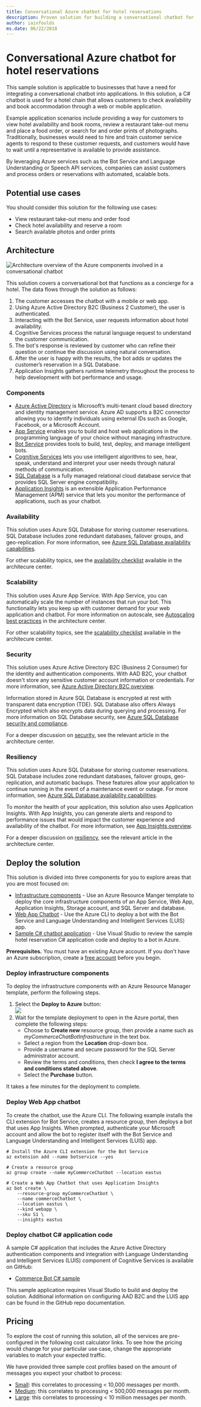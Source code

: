 ```yaml
---
title: Conversational Azure chatbot for hotel reservations
description: Proven solution for building a conversational chatbot for commerce applications with Azure Bot Service, Cognitive Services and LUIS, Azure SQL Database, and Application Insights.
author: iainfoulds
ms.date: 06/22/2018
---
```

# Conversational Azure chatbot for hotel reservations

This sample solution is applicable to businesses that have a need for integrating a conversational chatbot into applications. In this solution, a C# chatbot is used for a hotel chain that allows customers to check availability and book accommodation through a web or mobile application.

Example application scenarios include providing a way for customers to view hotel availability and book rooms, review a restaurant take-out menu and place a food order, or search for and order prints of photographs. Traditionally, businesses would need to hire and train customer service agents to respond to these customer requests, and customers would have to wait until a representative is available to provide assistance.

By leveraging Azure services such as the Bot Service and Language Understanding or Speech API services, companies can assist customers and process orders or reservations with automated, scalable bots.

## Potential use cases

You should consider this solution for the following use cases:

* View restaurant take-out menu and order food
* Check hotel availability and reserve a room
* Search available photos and order prints

## Architecture

![Architecture overview of the Azure components involved in a conversational chatbot][architecture]

This solution covers a conversational bot that functions as a concierge for a hotel. The data flows through the solution as follows:

1. The customer accesses the chatbot with a mobile or web app.
2. Using Azure Active Directory B2C (Business 2 Customer), the user is authenticated.
3. Interacting with the Bot Service, user requests information about hotel availability.
4. Cognitive Services process the natural language request to understand the customer communication.
5. The bot's response is reviewed by customer who can refine their question or continue the discussion using natural conversation.
6. After the user is happy with the results, the bot adds or updates the customer’s reservation in a SQL Database.
7. Application Insights gathers runtime telemetry throughout the process to help development with bot performance and usage.

### Components

* [Azure Active Directory][aad-docs] is Microsoft’s multi-tenant cloud based directory and identity management service. Azure AD supports a B2C connector allowing you to identify individuals using external IDs such as Google, Facebook, or a Microsoft Account.
* [App Service][appservice-docs] enables you to build and host web applications in the programming language of your choice without managing infrastructure.
* [Bot Service][botservice-docs] provides tools to build, test, deploy, and manage intelligent bots.
* [Cognitive Services][cognitive-docs] lets you use intelligent algorithms to see, hear, speak, understand and interpret your user needs through natural methods of communication.
* [SQL Database][sqldatabase-docs] is a fully managed relational cloud database service that provides SQL Server engine compatibility.
* [Application Insights][appinsights-docs] is an extensible Application Performance Management (APM) service that lets you monitor the performance of applications, such as your chatbot.

### Availability

This solution uses Azure SQL Database for storing customer reservations. SQL Database includes zone redundant databases, failover groups, and geo-replication. For more information, see [Azure SQL Database availability capabilities][sqlavailability-docs].

For other scalability topics, see the [availability checklist][availability] available in the architecure center.

### Scalability

This solution uses Azure App Service. With App Service, you can automatically scale the number of instances that run your bot. This functionality lets you keep up with customer demand for your web application and chatbot. For more information on autoscale, see [Autoscaling best practices][autoscaling] in the architecture center.

For other scalability topics, see the [scalability checklist][scalability] available in the architecure center.

### Security

This solution uses Azure Active Directory B2C (Business 2 Consumer) for the identity and authentication components. With AAD B2C, your chatbot doesn't store any sensitive customer account information or credentials. For more information, see [Azure Active Directory B2C overview][aadb2c-docs].

Information stored in Azure SQL Database is encrypted at rest with transparent data encryption (TDE). SQL Database also offers Always Encrypted which also encrypts data during querying and processing. For more information on SQL Database security, see [Azure SQL Database security and compliance][sqlsecurity-docs].

For a deeper discussion on [security][], see the relevant article in the architecture center.

### Resiliency

This solution uses Azure SQL Database for storing customer reservations. SQL Database includes zone redundant databases, failover groups, geo-replication, and automatic backups. These features allow your application to continue running in the event of a maintenance event or outage. For more information, see [Azure SQL Database availability capabilities][sqlavailability-docs].

To monitor the health of your application, this solution also uses Application Insights. With App Insights, you can generate alerts and respond to performance issues that would impact the customer experience and availability of the chatbot. For more information, see [App Insights overview][appinsights-docs].

For a deeper discussion on [resiliency][], see the relevant article in the architecture center.

## Deploy the solution

This solution is divided into three components for you to explore areas that you are most focused on:

* [Infrastructure components](#deploy-infrastructure-components) - Use an Azure Resource Manger template to deploy the core infrastructure components of an App Service, Web App, Application Insights, Storage account, and SQL Server and database.
* [Web App Chatbot](#deploy-web-app-chatbot) - Use the Azure CLI to deploy a bot with the Bot Service and Language Understanding and Intelligent Services (LUIS) app.
* [Sample C# chatbot application](#deploy-chatbot-c-application-code) - Use Visual Studio to review the sample hotel reservation C# application code and deploy to a bot in Azure.

**Prerequisites.** You must have an existing Azure account. If you don't have an Azure subscription, create a [free account](https://azure.microsoft.com/free/?WT.mc_id=A261C142F) before you begin.

### Deploy infrastructure components

To deploy the infrastructure components with an Azure Resource Manager template, perform the following steps.

1. Select the **Deploy to Azure** button:<br><a href="https://portal.azure.com/#create/Microsoft.Template/uri/https%3A%2F%2Fraw.githubusercontent.com%2Fiainfoulds%2Farchitecture-center%2Fcommerce-chatbot%2Fsample-solutions%2Fevent-driven-apps%2Ftemplates%2Fcommerce-chatbot.json" target="_blank"><img src="http://azuredeploy.net/deploybutton.png"/></a>
2. Wait for the template deployment to open in the Azure portal, then complete the following steps:
   * Choose to **Create new** resource group, then provide a name such as *myCommerceChatBotInfrastructure* in the text box.
   * Select a region from the **Location** drop-down box.
   * Provide a username and secure password for the SQL Server administrator account.
   * Review the terms and conditions, then check **I agree to the terms and conditions stated above**.
   * Select the **Purchase** button.

It takes a few minutes for the deployment to complete.

### Deploy Web App chatbot

To create the chatbot, use the Azure CLI. The following example installs the CLI extension for Bot Service, creates a resource group, then deploys a bot that uses App Insights. When prompted, authenticate your Microsoft account and allow the bot to register itself with the Bot Service and Language Understanding and Intelligent Services (LUIS) app.

```azurecli-interactive
# Install the Azure CLI extension for the Bot Service
az extension add --name botservice --yes

# Create a resource group
az group create --name myCommerceChatbot --location eastus

# Create a Web App Chatbot that uses Application Insights
az bot create \
    --resource-group myCommerceChatbot \
    --name commerceChatbot \
    --location eastus \
    --kind webapp \
    --sku S1 \
    --insights eastus
```

### Deploy chatbot C# application code

A sample C# application that includes the Azure Active Directory authentication components and integration with Language Understanding and Intelligent Services (LUIS) component of Cognitive Services is available on GitHub:

* [Commerce Bot C# sample](https://github.com/Microsoft/AzureBotServices-scenarios/tree/master/CSharp/Commerce/src)

This sample application requires Visual Studio to build and deploy the solution. Additional information on configuring AAD B2C and the LUIS app can be found in the GitHub repo documentation.

## Pricing

To explore the cost of running this solution, all of the services are pre-configured in the following cost calculator links.  To see how the pricing would change for your particular use case, change the appropriate variables to match your expected traffic.

We have provided three sample cost profiles based on the amount of messages you expect your chatbot to process:

* [Small][small-pricing]: this correlates to processing < 10,000 messages per month.
* [Medium][medium-pricing]: this correlates to processing < 500,000 messages per month.
* [Large][large-pricing]: this correlates to processing < 10 million messages per month.

<!-- links -->
[aadb2c-docs]: /azure/active-directory-b2c/active-directory-b2c-overview
[aad-docs]: /azure/active-directory/
[appinsights-docs]: /azure/application-insights/app-insights-overview
[appservice-docs]: /azure/app-service/
[architecture]: ./media/commerce-chatbot/architecture-commerce-chatbot.png
[autoscaling]: ../../best-practices/auto-scaling.md
[availability]: ../../checklist/availability.md
[botservice-docs]: /azure/bot-service/
[cognitive-docs]: /azure/cognitive-services/
[resiliency]: ../../resiliency/index.md
[resource-groups]: /azure/azure-resource-manager/resource-group-overview
[security]: ../../patterns/category/security.md
[scalability]: ../../checklist/scalability.md
[sqlavailability-docs]: /azure/sql-database/sql-database-technical-overview#availability-capabilities
[sqldatabase-docs]: /azure/sql-database/
[sqlsecurity-docs]: /azure/sql-database/sql-database-technical-overview#advanced-security-and-compliance

[small-pricing]: https://azure.com/e/dce05b6184904c50b38e1a8654f726b6
[medium-pricing]: https://azure.com/e/304d17106afc480dbc414f9726078a03
[large-pricing]: https://azure.com/e/8319dd5e5e3d4f118f9029e32a80e887